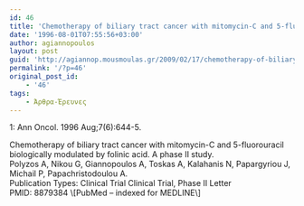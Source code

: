 ```yaml
---
id: 46
title: 'Chemotherapy of biliary tract cancer with mitomycin-C and 5-fluorouracilbiologically modulated by folinic acid. A phase II study. (english version)'
date: '1996-08-01T07:55:56+03:00'
author: agiannopoulos
layout: post
guid: 'http://agiannop.mousmoulas.gr/2009/02/17/chemotherapy-of-biliary-tract-cancer-with-mitomycin-c-and-5-fluorouracilbiologically-modulated-by-folinic-acid-a-phase-ii-study-english-version/'
permalink: '/?p=46'
original_post_id:
    - '46'
tags:
    - Άρθρα-Έρευνες
---
```


1: Ann Oncol. 1996 Aug;7(6):644-5.

<div style="text-align:justify;"></div>Chemotherapy of biliary tract cancer with mitomycin-C and 5-fluorouracil biologically modulated by folinic acid. A phase II study.

<div style="text-align:justify;"></div>Polyzos A, Nikou G, Giannopoulos A, Toskas A, Kalahanis N, Papargyriou J, Michail P, Papachristodoulou A.

<div style="text-align:justify;"></div>Publication Types:  
 Clinical Trial  
 Clinical Trial, Phase II  
 Letter

<div style="text-align:justify;"></div>PMID: 8879384 \[PubMed – indexed for MEDLINE\]